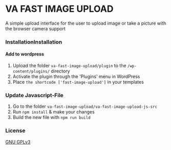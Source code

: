 # VA FAST IMAGE UPLOAD
A simple upload interface for the user to upload image or take a picture with the browser camera support

### InstallationInstallation

#### Add to wordpress
1. Upload the folder `va-fast-image-upload/plugin` to the `/wp-content/plugins/` directory
2. Activate the plugin through the 'Plugins' menu in WordPress
3. Place `the shortcode ['fast-image-upload']` in your templates

### Update Javascript-File
1. Go to the folder `va-fast-image-upload/va-fast-image-upload-js-src`
2. Run `npm install` & make your changes
3. Build the new file with `npm run build`

### License
[GNU GPLv3](https://github.com/aigenseer/va-fast-image-upload/blob/master/LICENSE "GNU GPLv3")
